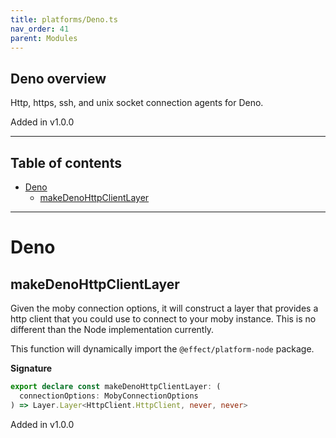 ```yaml
---
title: platforms/Deno.ts
nav_order: 41
parent: Modules
---
```


## Deno overview

Http, https, ssh, and unix socket connection agents for Deno.

Added in v1.0.0

---

<h2 class="text-delta">Table of contents</h2>

- [Deno](#deno)
  - [makeDenoHttpClientLayer](#makedenohttpclientlayer)

---

# Deno

## makeDenoHttpClientLayer

Given the moby connection options, it will construct a layer that provides a
http client that you could use to connect to your moby instance. This is no
different than the Node implementation currently.

This function will dynamically import the `@effect/platform-node` package.

**Signature**

```ts
export declare const makeDenoHttpClientLayer: (
  connectionOptions: MobyConnectionOptions
) => Layer.Layer<HttpClient.HttpClient, never, never>
```

Added in v1.0.0
